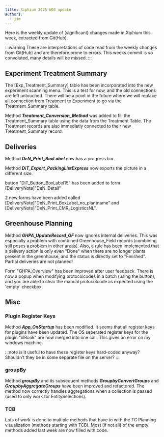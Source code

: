 ```yaml
---
title: Xiphium 2025-W03 update
authors:
  - jim
---
```


Here is the weekly update of (significant) changes made in Xiphium this week, extracted from Git(Hub).

:::warning
These are interpretations of code read from the weekly changes from Git(Hub) and are therefore prone to errors. This weeks commit is so convoluted, many details will be missed.
:::

<!--truncate-->

## Experiment Treatment Summary
The [Exp_Treatment_Summary] table has been incorporated into the new experiment scanning menu. This is a test for now, and the old connections are left untouched. There will be a point in the future where we will replace all connection from Treatment to Experiment to go via the Treatment_Summary table.

Method ***Treatment_Conversion_Method*** was added to fill the Treatment_Summary table using the data from the Treatment Table. The Treatment records are also immediatly connected to their new Treatment_Summary record.

## Deliveries 
Method ***DeN_Print_BoxLabel*** now has a progress bar.

Method ***DiT_Export_PackingListExpress*** now exports the picture in a different size.

button "DiT_Button_BoxLabel15" has been added to form [DeliveryNote]"DeN_Detail"

2 new forms have been added called [DeliveryNote]"DeN_Print_BoxLabel_no_plantname" and [DeliveryNote]"DeN_Print_CMR_LogisticsNL".

## Greenhouse Planning
Method ***GHPA_UpdateRecord_GF*** now ignores internal deliveries. This was especially a problem with combined Greenhouse_Field records (combining still poses a problem in other areas). Also, a rule has been implemented that a delivery action is only even "Done" when there are no longer plants present in the greenhouse, and the status is directly set to "Finished". Partial deliveries are not planned!

Form "GHPA_Overview" has been improved after user feedback. There is now a popup when modifying protocolcodes in a batch (using the button), and you are able to clear the manual protocolcode as expected using the 'empty' checkbox.

## Misc

### Plugin Register Keys
Method ***App_OnStartup*** has been modified. It seems that all register keys for plugins have been updated. The OS seperated register keys for the plugin "xlBook" are now merged into one call. This gives an error on my windows machine.

:::note
is it useful to have these register keys hard-coded anyway? Shouldn't they be in some separate file on the server?
:::

### groupBy
Method ***groupBy*** and its subsequent methods ***GroupbyConvertGroups*** and ***GroupbyAggregateGroups*** have been improved and refactored. The method now correctly handles aggregations when a collection is passed (used to only work for EntitySelections).

### TCB
Lots of work is done to multiple methods that have to with the TC Planning visualization (methods starting with TCB). Most (if not all) of the empty methods added last week are now filled with code.